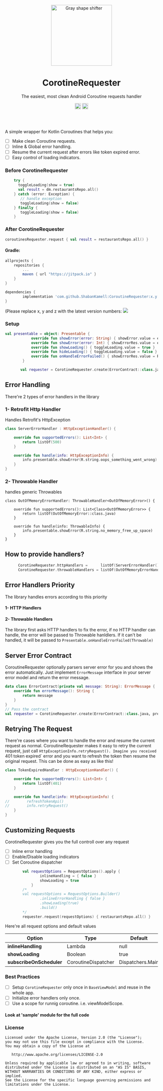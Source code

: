 <p align="center"><a href="https://github.com/ShabanKamell/CoroutineRequester"><img src="https://github.com/ShabanKamell/CoroutineRequester/blob/master/blob/raw/logo.png" alt="Gray shape shifter" height="200"/></a></p>
<h1 align="center">CorotineRequester</h1>
<p align="center">The easiest, most clean Android Coroutine requests handler</p>

<p align="center">
	<a href="https://jitpack.io/#ShabanKamell/CoroutineRequester"> <img src="https://jitpack.io/v/ShabanKamell/CoroutineRequester.svg" height="20"/></a>
<a href="https://twitter.com/intent/tweet?text=CorotineRequester,%20a%20declarative%20 handling of Coroutine requests for%20Android,%20simple,%20clean,%20and%20customizable.&url=https://github.com/ShabanKamell/CoroutineRequester&hashtags=android,kotlin,java,library,developers"><img src="https://img.shields.io/twitter/url/http/shields.io.svg?style=social" height="20"/></a>
</p><br/><br/>

A simple wrapper for Kotlin Coroutines that helps you:
- [ ] Make clean Coroutine requests.
- [ ] Inline & Global error handling.
- [ ] Resume the current request after errors like token expired error.
- [ ] Easy control of loading indicators.

### Before CorotineRequester

``` kotlin
    try {
      toggleLoading(show = true)
      val result = dm.restaurantsRepo.all()
    } catch (error: Exception) {
       // handle exception
       toggleLoading(show = false)
    } finally {
       toggleLoading(show = false)
    }
```

### After CorotineRequester

``` kotlin
coroutinesRequester.request { val result = restaurantsRepo.all() }
```

#### Gradle:
```groovy
allprojects {
    repositories {
        ...
        maven { url "https://jitpack.io" }
    }
}

dependencies {
        implementation 'com.github.ShabanKamell:CoroutineRequester:x.y.z'
}

```
(Please replace x, y and z with the latest version numbers:  [![](https://jitpack.io/v/ShabanKamell/CoroutineRequester.svg)](https://jitpack.io/#ShabanKamell/CoroutineRequester)

### Setup

``` kotlin
val presentable = object: Presentable {
            override fun showError(error: String) { showError.value = error }
            override fun showError(error: Int) { showErrorRes.value = error }
            override fun showLoading() { toggleLoading.value = true }
            override fun hideLoading() { toggleLoading.value = false }
            override fun onHandleErrorFailed() { showErrorRes.value = R.string.oops_something_went_wrong }
        }

       val requester = CorotineRequester.create(ErrorContract::class.java, presentable)
```
## Error Handling
There're 2 types of error handlers in the library

### 1- Retrofit Http Handler
Handles Retrofit's HttpException

``` kotlin
class ServerErrorHandler : HttpExceptionHandler() {

    override fun supportedErrors(): List<Int> {
        return listOf(500)
    }

    override fun handle(info: HttpExceptionInfo) {
        info.presentable.showError(R.string.oops_something_went_wrong)
    }
}
```
### 2- Throwable Handler
handles generic Throwables

``` kotin
class OutOfMemoryErrorHandler: ThrowableHandler<OutOfMemoryError>() {

    override fun supportedErrors(): List<Class<OutOfMemoryError>> {
        return listOf(OutOfMemoryError::class.java)
    }

    override fun handle(info: ThrowableInfo) {
        info.presentable.showError(R.string.no_memory_free_up_space)
    }
}
```

## How to provide handlers?

```kotlin
      CorotineRequester.httpHandlers =      listOf(ServerErrorHandler())
      CorotineRequester.throwableHandlers = listOf(OutOfMemoryErrorHandler())
```

## Error Handlers Priority
The library handles errors according to this priority
#### 1- HTTP Handlers
#### 2- Throwable Handlers
The library first asks HTTP handlers to fix the error, if no HTTP handler can handle, the error will be passed to Throwable hanldlers. If it can't be handled, it will be passed to `Presentable.onHandleErrorFailed(Throwable)`

## Server Error Contract
CoroutineRequester optionally parsers server error for you and shows the error automatically. Just implement `ErrorMessage`
interface in your server error model and return the error message.

``` kotlin
data class ErrorContract(private val message: String): ErrorMessage {
    override fun errorMessage(): String {
        return message
    }
}
// Pass the contract
val requester = CorotineRequester.create(ErrorContract::class.java, presentable)
```

## Retrying The Request
There're cases where you want to handle the error and resume the current request as normal. CoroutineRequester makes it easy to retry the current request, just call `HttpExceptionInfo.retryRequest().
Imagine you received `401 token expired` error and you want to refresh the token then resume the original request. This can be done as easy as like this!

``` kotlin
class TokenExpiredHandler : HttpExceptionHandler() {

    override fun supportedErrors(): List<Int> {
        return listOf(401)
    }

    override fun handle(info: HttpExceptionInfo) {
//        refreshTokenApi()
//        info.retryRequest()
    }
}
```

## Customizing Requests
CorotineRequester gives you the full controll over any request
- [ ] Inline error handling
- [ ] Enable/Disable loading indicators
- [ ] Set Coroutine dispatcher

``` kotlin
        val requestOptions = RequestOptions().apply { 
                inlineHandling = { false }
                showLoading = true
            }
        /*
        val requestOptions = RequestOptions.Builder()
                .inlineErrorHandling { false }
                .showLoading(true)
                .build()
        */
        requester.request(requestOptions) { restaurantsRepo.all() }
```

Here're all request options and default values

| **Option** | **Type** | **Default** |
| ------------- | ------------- | ------------- |
| **inlineHandling**           | Lambda       | null |
| **showLoading**              | Boolean      | true |
| **subscribeOnScheduler**     | CoroutineDispatcher    | Dispatchers.Main |

### Best Practices
- [ ] Setup `CorotineRequester` only once in `BaseViewModel` and reuse in the whole app.
- [ ] Initialize error handlers only once.
- [ ] Use a scope for runnig coroutine. i.e. viewModelScope.

#### Look at 'sample' module for the full code

### License

```
Licensed under the Apache License, Version 2.0 (the "License");
you may not use this file except in compliance with the License.
You may obtain a copy of the License at

   http://www.apache.org/licenses/LICENSE-2.0

Unless required by applicable law or agreed to in writing, software
distributed under the License is distributed on an "AS IS" BASIS,
WITHOUT WARRANTIES OR CONDITIONS OF ANY KIND, either express or implied.
See the License for the specific language governing permissions and
limitations under the License.
```
